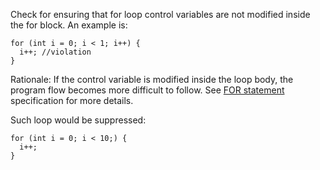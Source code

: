 Check for ensuring that for loop control variables are not modified
inside the for block. An example is:

    for (int i = 0; i < 1; i++) {
      i++; //violation
    }
            

Rationale: If the control variable is modified inside the loop body, the
program flow becomes more difficult to follow. See [FOR
statement](https://docs.oracle.com/javase/specs/jls/se11/html/jls-14.html#jls-14.14)
specification for more details.

Such loop would be suppressed:

    for (int i = 0; i < 10;) {
      i++;
    }